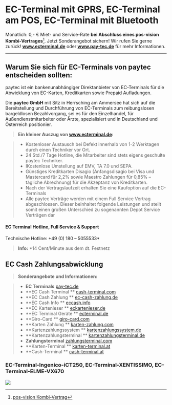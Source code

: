 EC-Terminal mit GPRS, EC-Terminal am POS, EC-Terminal mit Bluetooth
===================

Monatlich: 0,- € Miet- und Service-Rate **bei Abschluss eines pos-vision Kombi-Vertrages**[^posedit]. Jetzt Sonderangebot sichern! <i class="icon-info"></i>Wir rufen Sie gerne zurück! **www.ecterminal.de** oder **www.pay-tec.de** für mehr Informationen.

----------

Warum Sie sich für EC-Terminals von paytec entscheiden sollten:
-------------------

paytec ist ein bankenunabhängiger Direktanbieter von EC-Terminals für die Abwicklung von EC-Karten, Kreditkarten sowie Prepaid Aufladungen. 

Die<i class="icon-credit-card"></i> **paytec GmbH** mit Sitz in Herrsching am Ammersee hat sich auf die Bereitstellung und Durchführung von EC-Terminals zum reibungslosen bargeldlosen Bezahlvorgang, sei es für den Einzelhandel, für Außendienstmitarbeiter oder Ärzte, spezialisiert und in Deutschland und Österreich positionier.

> **Ein kleiner Auszug von www.ecterminal.de:**

> - Kostenloser Austausch bei Defekt innerhalb von 1-2 Werktagen durch einen Techniker vor Ort.
> - 24 Std./7 Tage Hotline, die Mitarbeiter sind stets eigens geschulte paytec Techniker.
> - IKostenlose Umstellung auf EMV, TA 7.0 und SEPA.
> - Günstiges Kreditkarten Disagio (Anfangsdisagio bei Visa und Mastercard für 2,2% sowie Maestro Zahlungen für 0,85% – tägliche Abrechnung) für die Akzeptanz von Kreditkarten.
> - Nach der Vertragslaufzeit erhalten Sie eine Kaufoption auf die EC-Terminals
> - Alle paytec Verträge werden mit einem Full Service Vertrag abgeschlossen. Dieser beinhaltet folgende Leistungen und stellt somit einen großen Unterschied zu sogenannten Depot Service Verträgen dar

#### <i class="icon-refresh"></i> EC Terminal Hotline, Full Service & Support

Technische Hotline: +49 (0) 180 – 5055533*

> **Info:** <i class="icon-refresh"></i> *14 Cent/Minute aus dem dt. Festnetz

## EC Cash Zahlungsabwicklung

[1]: http://www.pay-tec.de
[2]: http://www.cash-terminal.com
[3]: http://www.ec-cash-zahlung.de
[4]: http://www.eccash.info
[5]: http://www.eckartenleser.de
[6]: http://www.ecterminal.de
[7]: http://www.giro-card.com 
[8]: http://www.karten-zahlung.com
[9]: http://www.kartenzahlungssystem.de
[10]: http://www.kartenzahlungsterminal.de
[11]: http://www.zahlungsterminal.com
[12]: http://www.karten-terminal.at
[13]: http://www.cash-terminal.at

> **Sonderangebote und Informationen:**

> - **EC Terminals**  [pay-tec.de][1]
> - **EC Cash Terminal **  [cash-terminal.com][2]
> - **EC Cash Zahlung **  [ec-cash-zahlung.de][3]
> - **EC Cash Info **  [eccash.info][4]
> - **EC Kartenleser **  [eckartenleser.de][5]
> - **EC Terminal Geräte **  [ecterminal.de][6] 
> - **Giro-Card **  [giro-card.com][7]
> - **Karten Zahlung **  [karten-zahlung.com][8]
> - **Kartenzahlungssystem **  [kartenzahlungssystem.de][9]
> - **Kartenzahlungsterminal **  [kartenzahlungsterminal.de][10]
> - **Zahlungsterminal**  [zahlungsterminal.com][11]
> - **Karten-Terminal **  [karten-terminal.at][12]
> - **Cash-Terminal **  [cash-terminal.at][13]

### EC-Terminal-Ingenico-iCT250, EC-Terminal-XENTISSIMO, EC-Terminal-ELME-VX670

![](http://www.pay-tec.de/cms/paytec/wp-content/uploads/2016/03/EC-Cash-Terminal,%20Terminals,%20Zahlugsger%C3%A4te,%20POS%20Cashterminal%20%20www.ecterminal.de.png)

[^posedit]: [pos-vision Kombi-Vertrag](http://www.pos-vision.de/preise.html) 

[1]: http://www.pay-tec.de
[2]: http://www.cash-terminal.com
[3]: http://www.ec-cash-zahlung.de
[4]: http://www.eccash.info
[5]: http://www.eckartenleser.de
[6]: http://www.ecterminal.de
[7]: http://www.giro-card.com 
[8]: http://www.karten-zahlung.com
[9]: http://www.kartenzahlungssystem.de
[10]: http://www.kartenzahlungsterminal.de
[11]: http://www.zahlungsterminal.com
[12]: http://www.karten-terminal.at
[13]: http://www.cash-terminal.at 
